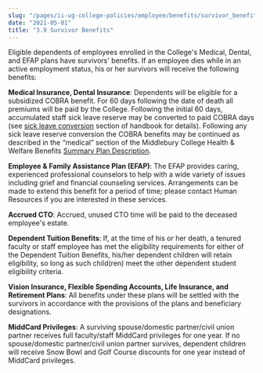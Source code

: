 ```yaml
---
slug: "/pages/ii-ug-college-policies/employee/benefits/survivor_benefits"
date: "2021-05-01"
title: "3.9 Survivor Benefits"
---
```


Eligible dependents of employees enrolled in the College's Medical, Dental, and EFAP plans have survivors' benefits. If an employee dies while in an active employment status, his or her survivors will receive the following benefits:

**Medical Insurance, Dental Insurance**: Dependents will be eligible for a subsidized COBRA benefit. For 60 days following the date of death all premiums will be paid by the College. Following the initial 60 days, accumulated staff sick leave reserve may be converted to paid COBRA days (see [sick leave conversion](http://www.middlebury.edu/pages/employee/benefits/sick_leave_conversion) section of handbook for details). Following any sick leave reserve conversion the COBRA benefits may be continued as described in the “medical” section of the Middlebury College Health & Welfare Benefits [Summary Plan Description](http://www.middlebury.edu/media/view/470998/original/active_spd.pdf).

**Employee & Family Assistance Plan (EFAP)**: The EFAP provides caring, experienced professional counselors to help with a wide variety of issues including grief and financial counseling services. Arrangements can be made to extend this benefit for a period of time; please contact Human Resources if you are interested in these services.

**Accrued CTO**: Accrued, unused CTO time will be paid to the deceased employee's estate.

**Dependent Tuition Benefits**: If, at the time of his or her death, a tenured faculty or staff employee has met the eligibility requirements for either of the Dependent Tuition Benefits, his/her dependent children will retain eligibility, so long as such child(ren) meet the other dependent student eligibility criteria.

**Vision Insurance, Flexible Spending Accounts, Life Insurance, and Retirement Plans**: All benefits under these plans will be settled with the survivors in accordance with the provisions of the plans and beneficiary designations.

**MiddCard Privileges**: A surviving spouse/domestic partner/civil union partner receives full faculty/staff MiddCard privileges for one year. If no spouse/domestic partner/civil union partner survives, dependent children will receive Snow Bowl and Golf Course discounts for one year instead of MiddCard privileges.
